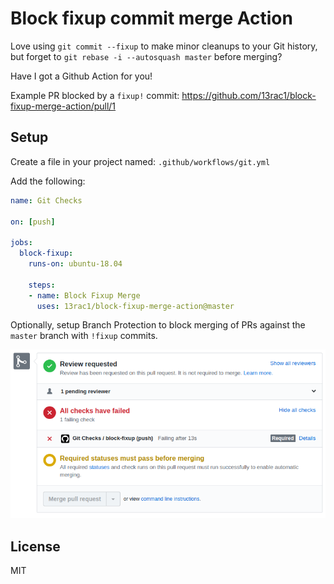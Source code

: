 # Block fixup commit merge Action

Love using `git commit --fixup` to make minor cleanups to your Git history, but
forget to `git rebase -i --autosquash master` before merging?

Have I got a Github Action for you!

Example PR blocked by a `fixup!` commit:
https://github.com/13rac1/block-fixup-merge-action/pull/1

## Setup

Create a file in your project named: `.github/workflows/git.yml`

Add the following:

```yaml
name: Git Checks

on: [push]

jobs:
  block-fixup:
    runs-on: ubuntu-18.04

    steps:
    - name: Block Fixup Merge
      uses: 13rac1/block-fixup-merge-action@master
```

Optionally, setup Branch Protection to block merging of PRs against the `master`
branch with `!fixup` commits.

[![PR merge blocked](images/block-fixup-example.png?raw=true)](images/block-fixup-example.png?raw=true)

## License

MIT
